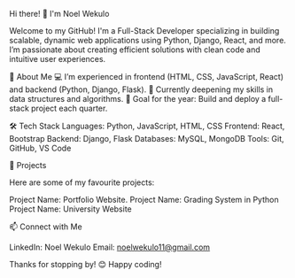 Hi there! 👋 I'm Noel Wekulo

Welcome to my GitHub! I'm a Full-Stack Developer specializing in building scalable, dynamic web applications using Python, Django, React, and more. 
I’m passionate about creating efficient solutions with clean code and intuitive user experiences.

🚀 About Me
💻 I’m experienced in frontend (HTML, CSS, JavaScript, React) and backend (Python, Django, Flask).
🌱 Currently deepening my skills in data structures and algorithms.
🎯 Goal for the year: Build and deploy a full-stack project each quarter.

🛠 Tech Stack
Languages: Python, JavaScript, HTML, CSS
Frontend: React, Bootstrap
Backend: Django, Flask
Databases: MySQL, MongoDB
Tools: Git, GitHub, VS Code

📌 Projects

Here are some of my favourite projects:

Project Name: Portfolio Website.
Project Name: Grading System in Python
Project Name: University Website

📫 Connect with Me

LinkedIn: Noel Wekulo
Email: noelwekulo11@gmail.com

Thanks for stopping by! 😊 Happy coding!
